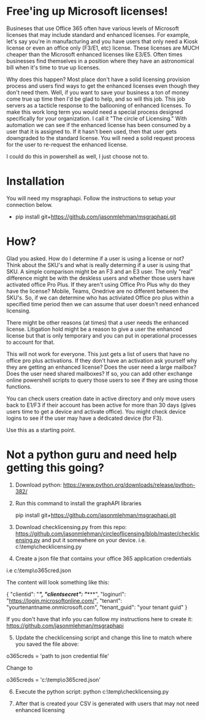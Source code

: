 # Free'ing up Microsoft licenses!

Busineses that use Office 365 often have various levels of Microsoft licenses that may include standard and enhanced licenses.  For example, let's say you're in manufacturing and you have users that only need a Kiosk license or even an office only (F3/E1, etc) license.  These licenses are MUCH cheaper than the Microsoft enhanced licenses like E3/E5.  Often times businesses find themselves in a position where they have an astronomical bill when it's time to true up licenses.  

Why does this happen?  Most place don't have a solid licensing provision process and users find ways to get the enhanced licenses even though they don't need them.  Well, if you want to save your business a ton of money come true up time then I'd be glad to help, and so will this job.  This job servers as a tacticle response to the ballooning of enhanced licenses.  To make this work long term you would need a special process designed specifically for your organization.  I call it "The circle of Licensing."  With automation we can see if the enhanced license has been consumed by a user that it is assigned to.  If it hasn't been used, then that user gets downgraded to the standard license.  You will need a solid request process for the user to re-request the enhanced license.

I could do this in powershell as well, I just choose not to.

# Installation

You will need my msgraphapi.  Follow the instructions to setup your connection below.

* pip install git+https://github.com/jasonmlehman/msgraphapi.git

# How?

Glad you asked.  How do I determine if a user is using a license or not?  Think about the SKU's and what is really determing if a user is using that SKU.  A simple comparison might be an F3 and an E3 user.  The only "real" difference might be with the deskless users and whether those users have activated office Pro Plus.  If they aren't using Office Pro Plus why do they have the license?  Mobile, Teams, Onedrive are no different between the SKU's.  So, if we can determine who has activiated Office pro plus within a specified time period then we can assume that user doesn't need enhanced licensing.

There might be other reasons (at times) that a user needs the enhanced license.  Litigation hold might be a reason to give a user the enhanced license but that is only temporary and you can put in operational processes to account for that.

This will not work for everyone.  This just gets a list of users that have no office pro plus activations.  If they don't have an activation ask yourself why they are getting an enhanced license?  Does the user need a large mailbox? Does the user need shared mailboxes?  If so, you can add other exchange online powershell scripts to query those users to see if they are using those functions.

You can check users  creation date in active directory and only move users back to E1/F3 if their account has been active for more than 30 days (gives users time to get a device and activate office). You might check device logins to see if the user may have a dedicated device (for F3).

Use this as a starting point.

# Not a python guru and need help getting this going?

1) Download python: https://www.python.org/downloads/release/python-382/

2) Run this command to install the graphAPI libraries

   pip install git+https://github.com/jasonmlehman/msgraphapi.git

3) Download checklicensing.py from this repo: https://github.com/jasonmlehman/circleoflicensing/blob/master/checklicensing.py and put it somewhere on your device.  i.e. c:\temp\checklicensing.py

4)  Create a json file that contains your office 365 application credentials

i.e c:\temp\o365cred.json

The content will look something like this:

{
        "clientid": "***************",
        "clientsecret": "******************",
        "loginurl": "https://login.microsoftonline.com/",
        "tenant": "yourtenantname.onmicrosoft.com",
        "tenant_guid": "your tenant guid"
}

If you don't have that info you can follow my instructions here to create it:  https://github.com/jasonmlehman/msgraphapi

5)  Update the checklicensing script and change this line to match where you saved the file above:

o365creds = 'path to json credential file'

Change to

o365creds = 'c:\\temp\\o365cred.json'

6)  Execute the python script: python c:\temp\checklicensing.py

7)  After that is created your CSV is generated with users that may not need enhanced licensing
